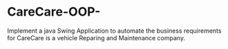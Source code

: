 # CareCare-OOP-
Implement a java Swing Application to automate the business requirements for CareCare is a vehicle Reparing and Maintenance company.
